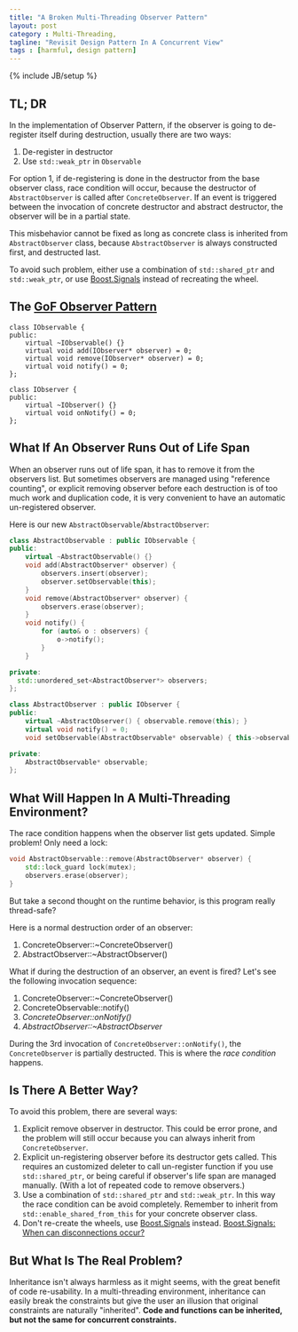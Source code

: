 ```yaml
---
title: "A Broken Multi-Threading Observer Pattern"
layout: post
category : Multi-Threading,
tagline: "Revisit Design Pattern In A Concurrent View"
tags : [harmful, design pattern]
---
```

{% include JB/setup %}

## TL; DR

In the implementation of Observer Pattern, if the observer is going to de-register itself during
 destruction, usually there are two ways:

1. De-register in destructor
2. Use `std::weak_ptr` in `Observable`

For option 1, if de-registering is done in the destructor from the base observer class, race condition will occur, because the destructor of `AbstractObserver` is called after `ConcreteObserver`. If an event is triggered between the invocation of concrete destructor and abstract destructor, the observer will be in a partial state.

This misbehavior cannot be fixed as long as concrete class is inherited from
 `AbstractObserver` class, because `AbstractObserver` is always constructed
 first, and destructed last.

To avoid such problem, either use a combination of `std::shared_ptr` and
 `std::weak_ptr`, or use [Boost.Signals] instead of recreating the wheel.

## The [GoF Observer Pattern]

```
class IObservable {
public:
	virtual ~IObservable() {}
	virtual void add(IObserver* observer) = 0;
	virtual void remove(IObserver* observer) = 0;
	virtual void notify() = 0;
};

class IObserver {
public:
	virtual ~IObserver() {}
	virtual void onNotify() = 0;
};
```

## What If An Observer Runs Out of Life Span

When an observer runs out of life span, it has to remove it from the observers list. But sometimes observers are managed using "reference counting", or explicit removing observer before each destruction is of too much work and duplication code, it is very convenient to have an automatic un-registered observer.

Here is our new `AbstractObservable`/`AbstractObserver`:

```C++
class AbstractObservable : public IObservable {
public:
	virtual ~AbstractObservable() {}
	void add(AbstractObserver* observer) {
		observers.insert(observer);
		observer.setObservable(this);
	}
	void remove(AbstractObserver* observer) {
		observers.erase(observer);
	}
	void notify() {
		for (auto& o : observers) {
			o->notify();
		}
	}

private:
  std::unordered_set<AbstractObserver*> observers;
};

class AbstractObserver : public IObserver {
public:
	virtual ~AbstractObserver() { observable.remove(this); }
	virtual void notify() = 0;
	void setObservable(AbstractObservable* observable) { this->observable = observable; }

private:
	AbstractObservable* observable;
};
```

## What Will Happen In A Multi-Threading Environment?

The race condition happens when the
 observer list gets updated. Simple problem! Only need a lock:

```C++
void AbstractObservable::remove(AbstractObserver* observer) {
	std::lock_guard lock(mutex);
	observers.erase(observer);
}
```

But take a second thought on the runtime behavior, is this program really thread-safe?

Here is a normal destruction order of an observer:

1. ConcreteObserver::~ConcreteObserver()
2. AbstractObserver::~AbstractObserver()

What if during the destruction of an observer, an event is fired? Let's see the following invocation sequence:

1. ConcreteObserver::~ConcreteObserver()
2. ConcreteObservable::notify()
3. _ConcreteObserver::onNotify()_
4. _AbstractObserver::~AbstractObserver_

During the 3rd invocation of `ConcreteObserver::onNotify()`, the `ConcreteObserver` is partially destructed. This is where the _race condition_ happens.

## Is There A Better Way?

To avoid this problem, there are several ways:

1. Explicit remove observer in destructor. This could be error prone, and
the problem will still occur because you can always inherit from `ConcreteObserver`.
2. Explicit un-registering observer before its destructor gets called. This requires
an customized deleter to call un-register function if you use `std::shared_ptr`, or being careful if observer's life span are managed manually. (With a lot of repeated code to remove observers.)
3. Use a combination of `std::shared_ptr` and `std::weak_ptr`. In this way the race condition can be avoid completely. Remember to inherit
from `std::enable_shared_from_this` for your concrete observer class.
4. Don't re-create the wheels, use [Boost.Signals] instead.
[Boost.Signals: When can disconnections occur?]

## But What Is The Real Problem?

Inheritance isn't always harmless as it might seems, with the great benefit of
 code re-usability. In a multi-threading environment, inheritance can easily
 break the constraints but give the user an illusion that original constraints are
 naturally "inherited". **Code and functions can be inherited, but not the same for
 concurrent constraints.**

[GoF Observer Pattern]: http://en.wikipedia.org/wiki/Observer_pattern
[Boost.Signals: When can disconnections occur?]: http://www.boost.org/doc/libs/1_39_0/doc/html/signals/tutorial.html#id3343704
[Boost.Signals]:http://www.boost.org/doc/libs/1_57_0/doc/html/signals.html

